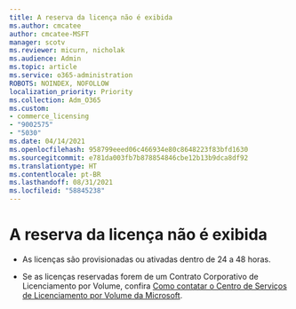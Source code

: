 ```yaml
---
title: A reserva da licença não é exibida
ms.author: cmcatee
author: cmcatee-MSFT
manager: scotv
ms.reviewer: micurn, nicholak
ms.audience: Admin
ms.topic: article
ms.service: o365-administration
ROBOTS: NOINDEX, NOFOLLOW
localization_priority: Priority
ms.collection: Adm_O365
ms.custom:
- commerce_licensing
- "9002575"
- "5030"
ms.date: 04/14/2021
ms.openlocfilehash: 958799eeed06c466934e80c8648223f83bfd1630
ms.sourcegitcommit: e781da003fb7b878854846cbe12b13b9dca8df92
ms.translationtype: HT
ms.contentlocale: pt-BR
ms.lasthandoff: 08/31/2021
ms.locfileid: "58845238"
---
```

# <a name="license-reservation-does-not-show"></a>A reserva da licença não é exibida

- As licenças são provisionadas ou ativadas dentro de 24 a 48 horas.

- Se as licenças reservadas forem de um Contrato Corporativo de Licenciamento por Volume, confira [Como contatar o Centro de Serviços de Licenciamento por Volume da Microsoft](https://support.microsoft.com/help/4471406/how-to-contact-the-microsoft-volume-licensing-service-center).
